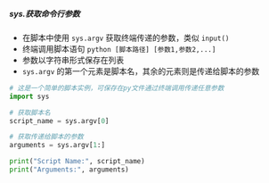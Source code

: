 ##### sys.获取命令行参数
- 在脚本中使用 `sys.argv` 获取终端传递的参数，类似 `input()` 
- 终端调用脚本语句 `python [脚本路径] [参数1,参数2,...]`
- 参数以字符串形式保存在列表
- `sys.argv` 的第一个元素是脚本名，其余的元素则是传递给脚本的参数
```python
# 这是一个简单的脚本实例，可保存在py文件通过终端调用传递任意参数
import sys

# 获取脚本名
script_name = sys.argv[0]

# 获取传递给脚本的参数
arguments = sys.argv[1:]

print("Script Name:", script_name)
print("Arguments:", arguments)
```

